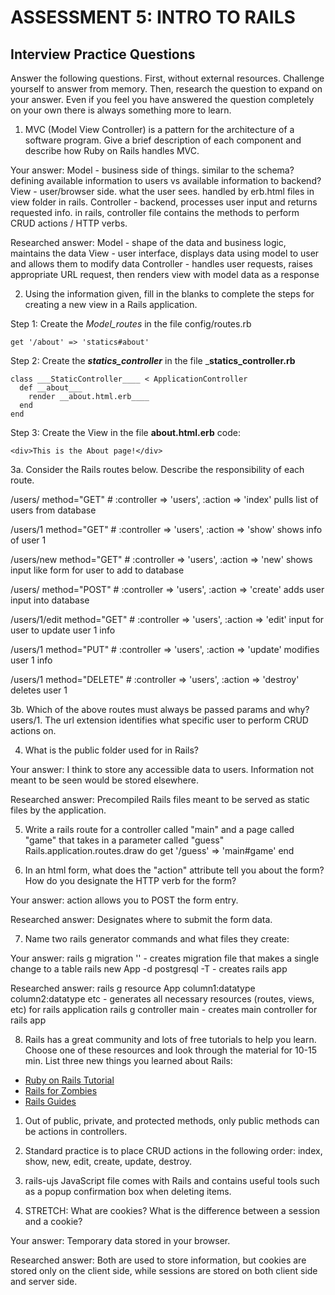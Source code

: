 # ASSESSMENT 5: INTRO TO RAILS
## Interview Practice Questions

Answer the following questions. First, without external resources. Challenge yourself to answer from memory. Then, research the question to expand on your answer. Even if you feel you have answered the question completely on your own there is always something more to learn.

1. MVC (Model View Controller) is a pattern for the architecture of a software program. Give a brief description of each component and describe how Ruby on Rails handles MVC.

  Your answer:
  Model - business side of things. similar to the schema? defining available information to users vs available information to backend?
  View - user/browser side. what the user sees. handled by erb.html files in view folder in rails.
  Controller - backend, processes user input and returns requested info. in rails, controller file contains the methods to perform CRUD actions / HTTP verbs.

  Researched answer:
  Model - shape of the data and business logic, maintains the data
  View - user interface, displays data using model to user and allows them to modify data
  Controller - handles user requests, raises appropriate URL request, then renders view with model data as a response



2. Using the information given, fill in the blanks to complete the steps for creating a new view in a Rails application.

  Step 1: Create the _Model_routes_ in the file config/routes.rb
  ```
  get '/about' => 'statics#about'
  ```

  Step 2: Create the ___statics_controller___ in the file ___statics_controller.rb__
  ```
  class ___StaticController____ < ApplicationController
    def __about___
      render __about.html.erb____
    end
  end
  ```

  Step 3: Create the View in the file ____about.html.erb____
  code:
  ```
  <div>This is the About page!</div>
  ```


3a. Consider the Rails routes below. Describe the responsibility of  each route.


/users/       method="GET"     # :controller => 'users', :action => 'index'
pulls list of users from database

/users/1      method="GET"     # :controller => 'users', :action => 'show'
shows info of user 1

/users/new    method="GET"     # :controller => 'users', :action => 'new'
shows input like form for user to add to database

/users/       method="POST"    # :controller => 'users', :action => 'create'
adds user input into database

/users/1/edit method="GET"     # :controller => 'users', :action => 'edit'
input for user to update user 1 info

/users/1      method="PUT"     # :controller => 'users', :action => 'update'
modifies user 1 info

/users/1      method="DELETE"  # :controller => 'users', :action => 'destroy'
deletes user 1



3b. Which of the above routes must always be passed params and why?
users/1. The url extension identifies what specific user to perform CRUD actions on.


4. What is the public folder used for in Rails?

  Your answer:
  I think to store any accessible data to users. Information not meant to be seen would be stored elsewhere.

  Researched answer:
  Precompiled Rails files meant to be served as static files by the application.



5. Write a rails route for a controller called "main" and a page called "game" that takes in a parameter called "guess"
Rails.application.routes.draw do
  get '/guess' => 'main#game'
end



6. In an html form, what does the "action" attribute tell you about the form? How do you designate the HTTP verb for the form?

  Your answer:
  action allows you to POST the form entry.

  Researched answer:
  Designates where to submit the form data.



7. Name two rails generator commands and what files they create:

  Your answer:
  rails g migration '' - creates migration file that makes a single change to a table
  rails new App -d postgresql -T - creates rails app

  Researched answer:
  rails g resource App column1:datatype column2:datatype etc - generates all necessary resources (routes, views, etc) for rails application
  rails g controller main - creates main controller for rails app


8. Rails has a great community and lots of free tutorials to help you learn. Choose one of these resources and look through the material for 10-15 min. List three new things you learned about Rails:
- [Ruby on Rails Tutorial](https://www.tutorialspoint.com/ruby-on-rails/index.htm)
- [Rails for Zombies](http://railsforzombies.org)
- [Rails Guides](http://guides.rubyonrails.org/getting_started.html)

1. Out of public, private, and protected methods, only public methods can be actions in controllers.

2. Standard practice is to place CRUD actions in the following order: index, show, new, edit, create, update, destroy.

3. rails-ujs JavaScript file comes with Rails and contains useful tools such as a popup confirmation box when deleting items.

9. STRETCH: What are cookies? What is the difference between a session and a cookie?

  Your answer:
  Temporary data stored in your browser.

  Researched answer:
  Both are used to store information, but cookies are stored only on the client side, while sessions are stored on both client side and server side.
